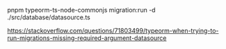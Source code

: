  pnpm typeorm-ts-node-commonjs migration:run -d ./src/database/datasource.ts

https://stackoverflow.com/questions/71803499/typeorm-when-trying-to-run-migrations-missing-required-argument-datasource
